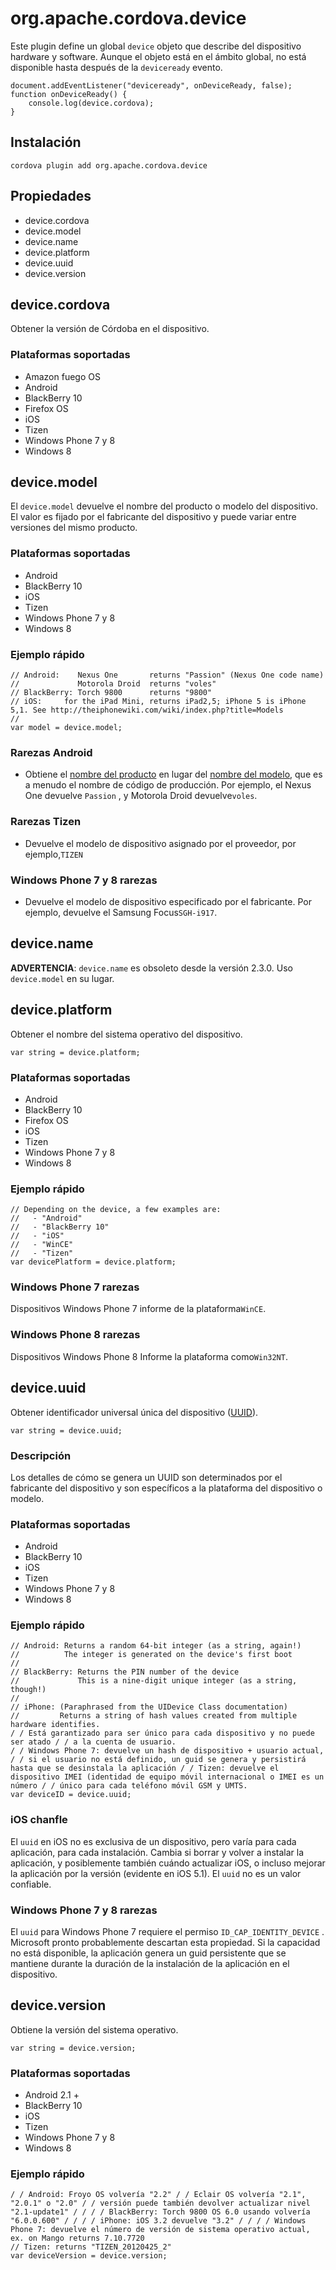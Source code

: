 <!---
    Licensed to the Apache Software Foundation (ASF) under one
    or more contributor license agreements.  See the NOTICE file
    distributed with this work for additional information
    regarding copyright ownership.  The ASF licenses this file
    to you under the Apache License, Version 2.0 (the
    "License"); you may not use this file except in compliance
    with the License.  You may obtain a copy of the License at

      http://www.apache.org/licenses/LICENSE-2.0

    Unless required by applicable law or agreed to in writing,
    software distributed under the License is distributed on an
    "AS IS" BASIS, WITHOUT WARRANTIES OR CONDITIONS OF ANY
    KIND, either express or implied.  See the License for the
    specific language governing permissions and limitations
    under the License.
-->

# org.apache.cordova.device

Este plugin define un global `device` objeto que describe del dispositivo hardware y software. Aunque el objeto está en el ámbito global, no está disponible hasta después de la `deviceready` evento.

    document.addEventListener("deviceready", onDeviceReady, false);
    function onDeviceReady() {
        console.log(device.cordova);
    }
    

## Instalación

    cordova plugin add org.apache.cordova.device
    

## Propiedades

*   device.cordova
*   device.model
*   device.name
*   device.platform
*   device.uuid
*   device.version

## device.cordova

Obtener la versión de Córdoba en el dispositivo.

### Plataformas soportadas

*   Amazon fuego OS
*   Android
*   BlackBerry 10
*   Firefox OS
*   iOS
*   Tizen
*   Windows Phone 7 y 8
*   Windows 8

## device.model

El `device.model` devuelve el nombre del producto o modelo del dispositivo. El valor es fijado por el fabricante del dispositivo y puede variar entre versiones del mismo producto.

### Plataformas soportadas

*   Android
*   BlackBerry 10
*   iOS
*   Tizen
*   Windows Phone 7 y 8
*   Windows 8

### Ejemplo rápido

    // Android:    Nexus One       returns "Passion" (Nexus One code name)
    //             Motorola Droid  returns "voles"
    // BlackBerry: Torch 9800      returns "9800"
    // iOS:     for the iPad Mini, returns iPad2,5; iPhone 5 is iPhone 5,1. See http://theiphonewiki.com/wiki/index.php?title=Models
    //
    var model = device.model;
    

### Rarezas Android

*   Obtiene el [nombre del producto][1] en lugar del [nombre del modelo][2], que es a menudo el nombre de código de producción. Por ejemplo, el Nexus One devuelve `Passion` , y Motorola Droid devuelve`voles`.

 [1]: http://developer.android.com/reference/android/os/Build.html#PRODUCT
 [2]: http://developer.android.com/reference/android/os/Build.html#MODEL

### Rarezas Tizen

*   Devuelve el modelo de dispositivo asignado por el proveedor, por ejemplo,`TIZEN`

### Windows Phone 7 y 8 rarezas

*   Devuelve el modelo de dispositivo especificado por el fabricante. Por ejemplo, devuelve el Samsung Focus`SGH-i917`.

## device.name

**ADVERTENCIA**: `device.name` es obsoleto desde la versión 2.3.0. Uso `device.model` en su lugar.

## device.platform

Obtener el nombre del sistema operativo del dispositivo.

    var string = device.platform;
    

### Plataformas soportadas

*   Android
*   BlackBerry 10
*   Firefox OS
*   iOS
*   Tizen
*   Windows Phone 7 y 8
*   Windows 8

### Ejemplo rápido

    // Depending on the device, a few examples are:
    //   - "Android"
    //   - "BlackBerry 10"
    //   - "iOS"
    //   - "WinCE"
    //   - "Tizen"
    var devicePlatform = device.platform;
    

### Windows Phone 7 rarezas

Dispositivos Windows Phone 7 informe de la plataforma`WinCE`.

### Windows Phone 8 rarezas

Dispositivos Windows Phone 8 Informe la plataforma como`Win32NT`.

## device.uuid

Obtener identificador universal única del dispositivo ([UUID][3]).

 [3]: http://en.wikipedia.org/wiki/Universally_Unique_Identifier

    var string = device.uuid;
    

### Descripción

Los detalles de cómo se genera un UUID son determinados por el fabricante del dispositivo y son específicos a la plataforma del dispositivo o modelo.

### Plataformas soportadas

*   Android
*   BlackBerry 10
*   iOS
*   Tizen
*   Windows Phone 7 y 8
*   Windows 8

### Ejemplo rápido

    // Android: Returns a random 64-bit integer (as a string, again!)
    //          The integer is generated on the device's first boot
    //
    // BlackBerry: Returns the PIN number of the device
    //             This is a nine-digit unique integer (as a string, though!)
    //
    // iPhone: (Paraphrased from the UIDevice Class documentation)
    //         Returns a string of hash values created from multiple hardware identifies.
    / / Está garantizado para ser único para cada dispositivo y no puede ser atado / / a la cuenta de usuario.
    / / Windows Phone 7: devuelve un hash de dispositivo + usuario actual, / / si el usuario no está definido, un guid se genera y persistirá hasta que se desinstala la aplicación / / Tizen: devuelve el dispositivo IMEI (identidad de equipo móvil internacional o IMEI es un número / / único para cada teléfono móvil GSM y UMTS.
    var deviceID = device.uuid;
    

### iOS chanfle

El `uuid` en iOS no es exclusiva de un dispositivo, pero varía para cada aplicación, para cada instalación. Cambia si borrar y volver a instalar la aplicación, y posiblemente también cuándo actualizar iOS, o incluso mejorar la aplicación por la versión (evidente en iOS 5.1). El `uuid` no es un valor confiable.

### Windows Phone 7 y 8 rarezas

El `uuid` para Windows Phone 7 requiere el permiso `ID_CAP_IDENTITY_DEVICE` . Microsoft pronto probablemente descartan esta propiedad. Si la capacidad no está disponible, la aplicación genera un guid persistente que se mantiene durante la duración de la instalación de la aplicación en el dispositivo.

## device.version

Obtiene la versión del sistema operativo.

    var string = device.version;
    

### Plataformas soportadas

*   Android 2.1 +
*   BlackBerry 10
*   iOS
*   Tizen
*   Windows Phone 7 y 8
*   Windows 8

### Ejemplo rápido

    / / Android: Froyo OS volvería "2.2" / / Eclair OS volvería "2.1", "2.0.1" o "2.0" / / versión puede también devolver actualizar nivel "2.1-update1" / / / / BlackBerry: Torch 9800 OS 6.0 usando volvería "6.0.0.600" / / / / iPhone: iOS 3.2 devuelve "3.2" / / / / Windows Phone 7: devuelve el número de versión de sistema operativo actual, ex. on Mango returns 7.10.7720
    // Tizen: returns "TIZEN_20120425_2"
    var deviceVersion = device.version;